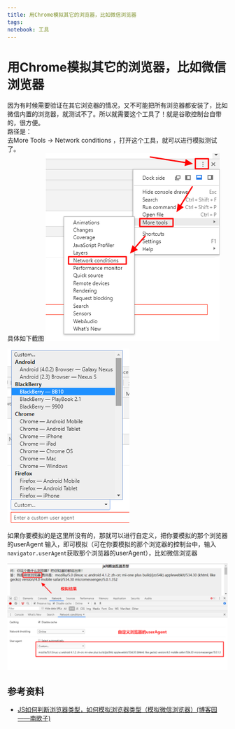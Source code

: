 ```yaml
---
title: 用Chrome模拟其它的浏览器，比如微信浏览器
tags: 
notebook: 工具
---
```

# 用Chrome模拟其它的浏览器，比如微信浏览器
因为有时候需要验证在其它浏览器的情况，又不可能把所有浏览器都安装了，比如微信内置的浏览器，就测试不了。所以就需要这个工具了！就是谷歌控制台自带的，很方便。  
路径是：  
去More Tools -> Network conditions ，打开这个工具，就可以进行模拟测试了。  
具体如下截图
![](https://raw.githubusercontent.com/heihuahe/myGallery/master/noteImage/20191129100153.png)

![](https://raw.githubusercontent.com/heihuahe/myGallery/master/noteImage/20191129100258.png)

如果你要模拟的是这里所没有的，那就可以进行自定义，把你要模拟的那个浏览器的userAgent 输入，即可模拟（可在你要模拟的那个浏览器的控制台中，输入`navigator.userAgent`获取那个浏览器的userAgent），比如微信浏览器   

![](https://raw.githubusercontent.com/heihuahe/myGallery/master/noteImage/20191129101043.png)

## 参考资料
- [JS如何判断浏览器类型，如何模拟浏览器类型（模拟微信浏览器）(博客园——南歌子)](https://www.cnblogs.com/nangezi/p/9342619.html)

